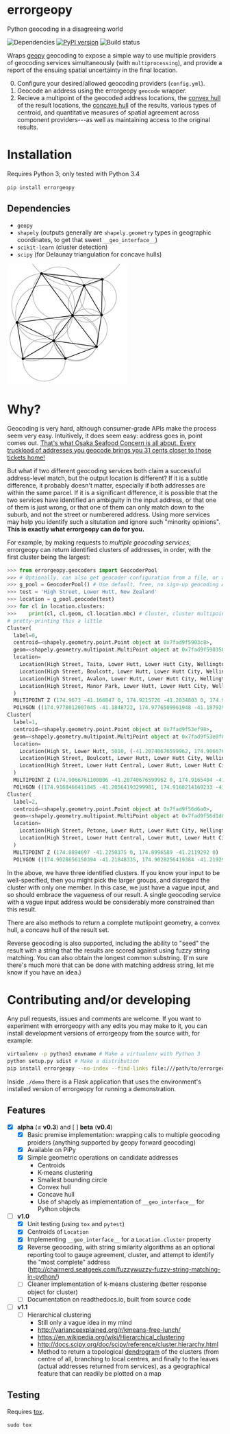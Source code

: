 # errorgeopy
Python geocoding in a disagreeing world

<!-- pandoc --from=markdown --to=rst --output=README.rst README.md -->

![Dependencies](https://www.versioneye.com/user/projects/5775cea668ee070047f065e4/badge.svg?style=flat-round) [![PyPI version](https://badge.fury.io/py/errorgeopy.svg)](https://pypi.python.org/pypi/errorgeopy) ![Build status](https://api.travis-ci.org/alpha-beta-soup/errorgeopy.svg)
<!-- [![Coverage Status](https://coveralls.io/repos/github/alpha-beta-soup/errorgeopy/badge.svg?branch=master)](https://coveralls.io/github/alpha-beta-soup/errorgeopy?branch=master) -->

Wraps [geopy](https://github.com/geopy/geopy) geocoding to expose a simple way to use multiple providers of geocoding services simultaneously (with `multiprocessing`), and provide a report of the ensuing spatial uncertainty in the final location.

0. Configure your desired/allowed geocoding providers (`config.yml`).
1. Geocode an address using the errorgeopy `geocode` wrapper.
2. Recieve a multipoint of the geocoded address locations, the [convex hull](http://scipy.github.io/devdocs/generated/scipy.spatial.ConvexHull.html) of the result locations, the [concave hull](http://blog.thehumangeo.com/2014/05/12/drawing-boundaries-in-python/) of the results, various types of centroid, and quantitative measures of spatial agreement across component providers---as well as maintaining access to the original results.

# Installation

Requires Python 3; only tested with Python 3.4

`pip install errorgeopy`

## Dependencies

- `geopy`
- `shapely` (outputs generally are `shapely.geometry` types in geographic coordinates, to get that sweet `__geo_interface__`)
- `scikit-learn` (cluster detection)
- `scipy` (for Delaunay triangulation for concave hulls)

![Delaunay circumcircles](docs/img/delaunay-circumcircles.png)

# Why?

Geocoding is very hard, although consumer-grade APIs make the process seem very easy. Intuitively, it does seem easy: address goes in, point comes out. [That's what Osaka Seafood Concern is all about. Every truckload of addresses you geocode brings you 31 cents closer to those tickets home!](https://www.youtube.com/watch?v=cIosb69x9iI)

But what if two different geocoding services both claim a successful address-level match, but the output location is different? If it is a subtle difference, it probably doesn't matter, especially if both addresses are within the same parcel. If it is a significant difference, it is possible that the two services have identified an ambiguity in the input address, or that one of them is just wrong, or that one of them can only match down to the suburb, and not the street or numberered address. Using more services may help you identify such a situtation and ignore such "minority opinions". **This is exactly what errorgeopy can do for you.**

For example, by making requests to *multiple geocoding services*, errorgeopy can return identified clusters of addresses, in order, with the first cluster being the largest:

```python
>>> from errorgeopy.geocoders import GeocoderPool
>>> # Optionally, can also get geocoder configuration from a file, or a dict
>>> g_pool = GeocoderPool() # Use default, free, no sign-up geocoding APIs
>>> test = 'High Street, Lower Hutt, New Zealand'
>>> location = g_pool.geocode(test)
>>> for cl in location.clusters:
>>>    print(cl, cl.geom, cl.location.mbc) # Cluster, cluster multipoint, cluster minimum bounding circle
# pretty-printing this a little
Cluster(
  label=0,
  centroid=<shapely.geometry.point.Point object at 0x7fad9f5903c8>,
  geom=<shapely.geometry.multipoint.MultiPoint object at 0x7fad9f590358>,
  location=
    Location(High Street, Taita, Lower Hutt, Lower Hutt City, Wellington, 5011, New Zealand, (-41.166847, 174.9673, 0.0))
    Location(High Street, Boulcott, Lower Hutt, Lower Hutt City, Wellington, 5040, New Zealand, (-41.2034803, 174.9215726, 0.0))
    Location(High Street, Avalon, Lower Hutt, Lower Hutt City, Wellington, 5011, New Zealand, (-41.1890827, 174.9522785, 0.0))
    Location(High Street, Manor Park, Lower Hutt, Lower Hutt City, Wellington, 5011, New Zealand, (-41.1662641, 174.9716431, 0.0))
  )
  MULTIPOINT Z (174.9673 -41.166847 0, 174.9215726 -41.2034803 0, 174.9522785 -41.1890827 0, 174.9716431 -41.1662641 0)
  POLYGON ((174.9778012007045 -41.1848722, 174.9776509961948 -41.18792968303335, 174.9772018292174 -41.1909577208337, 174.9764580254958 -41.19392715174174, 174.9754267482663 -41.19680937851456, 174.9741179292926 -41.19957664373276, 174.9725441732167 -41.20220229711955, 174.97072063617 -41.20466105219749, 174.9686648798111 -41.20692922981107, 174.9663967021975 -41.20898498616997, 174.9639379471195 -41.21080852321667, 174.9613122937328 -41.21238227929256, 174.9585450285145 -41.21369109826632, 174.9556628017417 -41.21472237549576, 174.9526933708337 -41.21546617921741, 174.9496653330334 -41.21591534619483, 174.94660785 -41.21606555070448, 174.9435503669666 -41.21591534619483, 174.9405223291663 -41.21546617921741, 174.9375528982582 -41.21472237549576, 174.9346706714854 -41.21369109826632, 174.9319034062672 -41.21238227929256, 174.9292777528804 -41.21080852321667, 174.9268189978025 -41.20898498616997, 174.9245508201889 -41.20692922981107, 174.92249506383 -41.20466105219749, 174.9206715267833 -41.20220229711955, 174.9190977707074 -41.19957664373276, 174.9177889517337 -41.19680937851456, 174.9167576745042 -41.19392715174174, 174.9160138707826 -41.1909577208337, 174.9155647038052 -41.18792968303335, 174.9154144992955 -41.1848722, 174.9155647038052 -41.18181471696665, 174.9160138707826 -41.1787866791663, 174.9167576745042 -41.17581724825827, 174.9177889517337 -41.17293502148544, 174.9190977707074 -41.17016775626724, 174.9206715267833 -41.16754210288045, 174.92249506383 -41.16508334780251, 174.9245508201889 -41.16281517018894, 174.9268189978025 -41.16075941383003, 174.9292777528804 -41.15893587678333, 174.9319034062672 -41.15736212070745, 174.9346706714854 -41.15605330173369, 174.9375528982582 -41.15502202450424, 174.9405223291663 -41.15427822078259, 174.9435503669666 -41.15382905380518, 174.94660785 -41.15367884929552, 174.9496653330334 -41.15382905380518, 174.9526933708337 -41.15427822078259, 174.9556628017417 -41.15502202450424, 174.9585450285145 -41.15605330173369, 174.9613122937328 -41.15736212070745, 174.9639379471195 -41.15893587678333, 174.9663967021975 -41.16075941383003, 174.9686648798111 -41.16281517018894, 174.97072063617 -41.16508334780251, 174.9725441732167 -41.16754210288045, 174.9741179292926 -41.17016775626724, 174.9754267482663 -41.17293502148544, 174.9764580254958 -41.17581724825826, 174.9772018292174 -41.1787866791663, 174.9776509961948 -41.18181471696665, 174.9778012007045 -41.1848722))
Cluster(
  label=1,
  centroid=<shapely.geometry.point.Point object at 0x7fad9f53ef98>,
  geom=<shapely.geometry.multipoint.MultiPoint object at 0x7fad9f53e0f0>,
  location=
    Location(High St, Lower Hutt, 5010, (-41.20740676599962, 174.9066761100006, 0.0))
    Location(High Street, Boulcott, Lower Hutt, Lower Hutt City, Wellington, 5010, New Zealand, (-41.2038771, 174.9165404, 0.0))
    Location(High Street, Lower Hutt Central, Lower Hutt, Lower Hutt City, Wellington, 5010, New Zealand, (-41.2067898, 174.9079979, 0.0))
  )
  MULTIPOINT Z (174.9066761100006 -41.20740676599962 0, 174.9165404 -41.2038771 0, 174.9079979 -41.2067898 0)
  POLYGON ((174.9168466411845 -41.20564193299981, 174.9168214169233 -41.20615538463353, 174.9167459870629 -41.20666389144734, 174.9166210780342 -41.20716255624264, 174.9164478927793 -41.20764657660485, 174.9162280991671 -41.2081112911533, 174.91596381393 -41.20855222443284, 174.9156575822795 -41.20896513001495, 174.9153123533937 -41.20934603139317, 174.9149314520155 -41.20969126027898, 174.9145185464334 -41.20999749192951, 174.9140776131538 -41.21026177716656, 174.9136128986054 -41.21048157077882, 174.9131288782432 -41.21065475603366, 174.9126302134478 -41.21077966506238, 174.912121706634 -41.21085509492278, 174.9116082550003 -41.21088031918406, 174.9110948033666 -41.21085509492278, 174.9105862965528 -41.21077966506238, 174.9100876317575 -41.21065475603366, 174.9096036113953 -41.21048157077882, 174.9091388968468 -41.21026177716656, 174.9086979635673 -41.20999749192951, 174.9082850579852 -41.20969126027898, 174.907904156607 -41.20934603139317, 174.9075589277211 -41.20896513001495, 174.9072526960706 -41.20855222443284, 174.9069884108336 -41.2081112911533, 174.9067686172213 -41.20764657660485, 174.9065954319665 -41.20716255624264, 174.9064705229378 -41.20666389144734, 174.9063950930774 -41.20615538463353, 174.9063698688161 -41.20564193299981, 174.9063950930774 -41.20512848136609, 174.9064705229378 -41.20461997455228, 174.9065954319665 -41.20412130975699, 174.9067686172213 -41.20363728939477, 174.9069884108336 -41.20317257484632, 174.9072526960706 -41.20273164156679, 174.9075589277211 -41.20231873598467, 174.907904156607 -41.20193783460645, 174.9082850579852 -41.20159260572064, 174.9086979635673 -41.20128637407011, 174.9091388968468 -41.20102208883306, 174.9096036113953 -41.2008022952208, 174.9100876317575 -41.20062910996597, 174.9105862965528 -41.20050420093724, 174.9110948033666 -41.20042877107684, 174.9116082550003 -41.20040354681556, 174.912121706634 -41.20042877107684, 174.9126302134478 -41.20050420093724, 174.9131288782432 -41.20062910996597, 174.9136128986054 -41.2008022952208, 174.9140776131538 -41.20102208883306, 174.9145185464334 -41.20128637407011, 174.9149314520155 -41.20159260572064, 174.9153123533937 -41.20193783460645, 174.9156575822795 -41.20231873598467, 174.91596381393 -41.20273164156679, 174.9162280991671 -41.20317257484632, 174.9164478927793 -41.20363728939477, 174.9166210780342 -41.20412130975699, 174.9167459870629 -41.20461997455228, 174.9168214169233 -41.20512848136609, 174.9168466411845 -41.20564193299981))
Cluster(
  label=2,
  centroid=<shapely.geometry.point.Point object at 0x7fad9f56d6a0>,
  geom=<shapely.geometry.multipoint.MultiPoint object at 0x7fad9f56d1d0>,
  location=
    Location(High Street, Petone, Lower Hutt, Lower Hutt City, Wellington, 5012, New Zealand, (-41.2250375, 174.8894697, 0.0))
    Location(High Street, Lower Hutt Central, Lower Hutt, Lower Hutt City, Wellington, 5010, New Zealand, (-41.2119292, 174.8996589, 0.0))
  )
  MULTIPOINT Z (174.8894697 -41.2250375 0, 174.8996589 -41.2119292 0)
  POLYGON ((174.9028656150394 -41.21848335, 174.9028256419384 -41.21929702116113, 174.9027061075986 -41.22010285622418, 174.9025081632008 -41.22089309455698, 174.9022337150578 -41.2216601257324, 174.9018854062553 -41.22239656282091, 174.9014665911974 -41.22309531353078, 174.9009813033021 -41.22374964851068, 174.9004342161571 -41.22435326615709, 174.8998305985107 -41.22490035330207, 174.8991762635308 -41.22538564119736, 174.8984775128209 -41.22580445625525, 174.8977410757324 -41.22615276505778, 174.896974044557 -41.22642721320076, 174.8961838062242 -41.22662515759858, 174.8953779711611 -41.22674469193845, 174.8945643 -41.22678466503934, 174.8937506288389 -41.22674469193845, 174.8929447937758 -41.22662515759858, 174.892154555443 -41.22642721320076, 174.8913875242676 -41.22615276505778, 174.8906510871791 -41.22580445625525, 174.8899523364692 -41.22538564119736, 174.8892980014893 -41.22490035330207, 174.8886943838429 -41.22435326615709, 174.888147296698 -41.22374964851068, 174.8876620088026 -41.22309531353078, 174.8872431937448 -41.22239656282091, 174.8868948849422 -41.2216601257324, 174.8866204367992 -41.22089309455698, 174.8864224924014 -41.22010285622418, 174.8863029580616 -41.21929702116113, 174.8862629849607 -41.21848335, 174.8863029580616 -41.21766967883887, 174.8864224924014 -41.21686384377582, 174.8866204367992 -41.21607360544301, 174.8868948849422 -41.2153065742676, 174.8872431937448 -41.21457013717909, 174.8876620088026 -41.21387138646922, 174.888147296698 -41.21321705148932, 174.8886943838429 -41.21261343384291, 174.8892980014893 -41.21206634669793, 174.8899523364692 -41.21158105880264, 174.8906510871791 -41.21116224374475, 174.8913875242676 -41.21081393494222, 174.892154555443 -41.21053948679923, 174.8929447937758 -41.21034154240142, 174.8937506288389 -41.21022200806155, 174.8945643 -41.21018203496066, 174.8953779711611 -41.21022200806155, 174.8961838062242 -41.21034154240142, 174.896974044557 -41.21053948679923, 174.8977410757324 -41.21081393494222, 174.8984775128209 -41.21116224374475, 174.8991762635308 -41.21158105880264, 174.8998305985107 -41.21206634669793, 174.9004342161571 -41.21261343384291, 174.9009813033021 -41.21321705148932, 174.9014665911974 -41.21387138646922, 174.9018854062553 -41.21457013717909, 174.9022337150578 -41.2153065742676, 174.9025081632008 -41.21607360544301, 174.9027061075986 -41.21686384377582, 174.9028256419384 -41.21766967883887, 174.9028656150394 -41.21848335))
```

<!-- TODO find a better example -->

In the above, we have three identified clusters. If you know your input to be well-specified, then you might pick the larger groups, and disregard the cluster with only one member. In this case, we just have a vague input, and so should embrace the vagueness of our result. A single geocoding service with a vague input address would be considerably more constrained than this result.

There are also methods to return a complete mutlipoint geometry, a convex hull, a concave hull of the result set.

Reverse geocoding is also supported, including the ability to "seed" the result with a string that the results are scored against using fuzzy string matching. You can also obtain the longest common substring. (I'm sure there's much more that can be done with matching address string, let me know if you have an idea.)

# Contributing and/or developing

Any pull requests, issues and comments are welcome. If you want to experiment with errorgeopy with any edits you may make to it, you can install development versions of errorgeopy from the source with, for example:

```sh
virtualenv -p python3 envname # Make a virtualenv with Python 3
python setup.py sdist # Make a distribution
pip install errorgeopy --no-index --find-links file:///path/to/errorgeopy/dist/errorgeopy-X-X-X.tar.gz # Install version X-X-X from the archive you just made
```

Inside `./demo` there is a Flask application that uses the environment's installed version of errorgeopy for running a demonstration.

## Features

- [x] **alpha** (≤ **v0.3**) and [ ] **beta** (**v0.4**)
  - [x] Basic premise implementation: wrapping calls to multiple geocoding proiders (anything supported by geopy forward geocoding)
  - [x] Available on PiPy
  - [x] Simple geometric operations on candidate addresses
    - Centroids
    - K-means clustering
    - Smallest bounding circle
    - Convex hull
    - Concave hull
    - Use of shapely as implementation of `__geo_interface__` for Python objects

- [ ] **v1.0**
  - [x] Unit testing (using `tox` and `pytest`)
  - [x] Centroids of `Location`
  - [x] Implementing `__geo_interface__` for a `Location.cluster` property
  - [x] Reverse geocoding, with string similarity algorithms as an optional reporting tool to gauge agreement, cluster, and attempt to identify the "most complete" address (http://chairnerd.seatgeek.com/fuzzywuzzy-fuzzy-string-matching-in-python/)
  - [ ] Cleaner implementation of k-means clustering (better response object for cluster)
  - [ ] Documentation on readthedocs.io, built from source code
- [ ] **v1.1**
  - [ ] Hierarchical clustering
    - Still only a vague idea in my mind
    - http://varianceexplained.org/r/kmeans-free-lunch/
    - https://en.wikipedia.org/wiki/Hierarchical_clustering
    - http://docs.scipy.org/doc/scipy/reference/cluster.hierarchy.html
    - Method to return a topological [dendrogram](http://docs.scipy.org/doc/scipy/reference/generated/scipy.cluster.hierarchy.dendrogram.html#scipy.cluster.hierarchy.dendrogram) of the clusters (from centre of all, branching to local centres, and finally to the leaves (actual addresses returned from services), as a geographical feature that can readily be plotted on a map

## Testing

Requires [tox](http://tox.readthedocs.io/en/latest/install.html).

```
sudo tox
```
